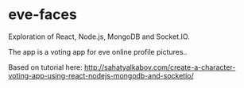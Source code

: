 # eve-faces
Exploration of React, Node.js, MongoDB and Socket.IO.

The app is a voting app for eve online profile pictures..

Based on tutorial here: http://sahatyalkabov.com/create-a-character-voting-app-using-react-nodejs-mongodb-and-socketio/